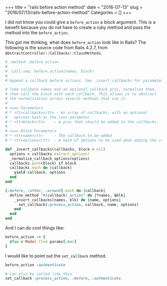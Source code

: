 +++
title = "rails before action method"
date = "2016-07-13"
slug = "2016/07/13/rails-before-action-method"
Categories = []
+++

I did not know you could give a `before_action` a block argument. This is a benefit because you do not have to create a ruby method and pass the method into the `before_action`.

This got me thinking, what does `before_action` look like in Rails? The following is the source code from Rails 4.2.7, from `AbstractController::Callbacks::ClassMethods`.

```ruby
# :method: before_action
#
# :call-seq: before_action(names, block)
#
# Append a callback before actions. See _insert_callbacks for parameter details.

# Take callback names and an optional callback proc, normalize them,
# then call the block with each callback. This allows us to abstract
# the normalization across several methods that use it.
#
# ==== Parameters
# * <tt>callbacks</tt> - An array of callbacks, with an optional
#   options hash as the last parameter.
# * <tt>block</tt>    - A proc that should be added to the callbacks.
#
# ==== Block Parameters
# * <tt>name</tt>     - The callback to be added
# * <tt>options</tt>  - A hash of options to be used when adding the callback

def _insert_callbacks(callbacks, block = nil)
  options = callbacks.extract_options!
  _normalize_callback_options(options)
  callbacks.push(block) if block
  callbacks.each do |callback|
    yield callback, options
  end
end

[:before, :after, :around].each do |callback|
  define_method "#{callback}_action" do |*names, &blk|
    _insert_callbacks(names, blk) do |name, options|
      set_callback(:process_action, callback, name, options)
    end
  end
end
```

And I can do cool things like:

```ruby
before_action -> {
  @foo = Model.find params[:bar]
}
```

I would like to point out the `set_callback` method.

```ruby
before_action :authenticate

# can also be called like this
set_callback :process_action, :before, :authenticate
```
